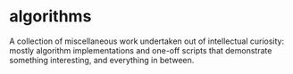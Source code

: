 # algorithms
A collection of miscellaneous work undertaken out of intellectual curiosity: mostly algorithm implementations and
one-off scripts that demonstrate something interesting, and everything in between.

